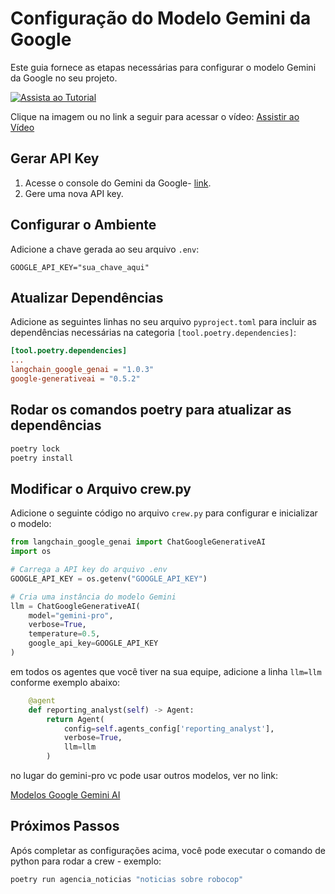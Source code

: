# Configuração do Modelo Gemini da Google

Este guia fornece as etapas necessárias para configurar o modelo Gemini da Google no seu projeto.


[![Assista ao Tutorial](http://img.youtube.com/vi/mfKH7NK6ixU/0.jpg)](https://youtu.be/mfKH7NK6ixU)

Clique na imagem ou no link a seguir para acessar o vídeo:
[Assistir ao Vídeo](https://youtu.be/mfKH7NK6ixU)


## Gerar API Key

1. Acesse o console do Gemini da Google- [link](https://aistudio.google.com/app/apikey).
2. Gere uma nova API key.

## Configurar o Ambiente

Adicione a chave gerada ao seu arquivo `.env`:

```
GOOGLE_API_KEY="sua_chave_aqui"
```

## Atualizar Dependências

Adicione as seguintes linhas no seu arquivo `pyproject.toml` para incluir as dependências necessárias na categoria `[tool.poetry.dependencies]`:

```toml
[tool.poetry.dependencies]
...
langchain_google_genai = "1.0.3"
google-generativeai = "0.5.2"
```

## Rodar os comandos poetry para atualizar as dependências


```python
poetry lock
poetry install
```


## Modificar o Arquivo crew.py

Adicione o seguinte código no arquivo `crew.py` para configurar e inicializar o modelo:

```python
from langchain_google_genai import ChatGoogleGenerativeAI
import os

# Carrega a API key do arquivo .env
GOOGLE_API_KEY = os.getenv("GOOGLE_API_KEY")

# Cria uma instância do modelo Gemini
llm = ChatGoogleGenerativeAI(
    model="gemini-pro",
    verbose=True,
    temperature=0.5,
    google_api_key=GOOGLE_API_KEY
)
```

em todos os agentes que você tiver na sua equipe, adicione a linha `llm=llm` conforme exemplo abaixo:

```python
	@agent
	def reporting_analyst(self) -> Agent:
		return Agent(
			config=self.agents_config['reporting_analyst'],
			verbose=True,
			llm=llm
		)
```

no lugar do gemini-pro vc pode usar outros modelos, ver no link:

[Modelos Google Gemini AI](https://ai.google.dev/gemini-api/docs/models/gemini?_gl=1*rl8r70*_up*MQ..&gclid=Cj0KCQjw0MexBhD3ARIsAEI3WHLJXCRaDAbqzrbde8bZi_t_ZFwmzFwUlq-NYzYdrYbThJxYTLlp0KQaAgNwEALw_wcB#model-variations)



## Próximos Passos

Após completar as configurações acima, você pode executar o comando de python para rodar a crew - exemplo:

```python
poetry run agencia_noticias "noticias sobre robocop"
```


